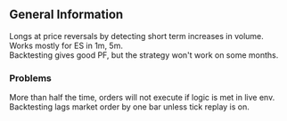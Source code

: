 ## General Information
Longs at price reversals by detecting short term increases in volume.
<br />Works mostly for ES in 1m, 5m.
<br />Backtesting gives good PF, but the strategy won't work on some months.

### Problems
More than half the time, orders will not execute if logic is met in live env.
<br/>Backtesting lags market order by one bar unless tick replay is on.